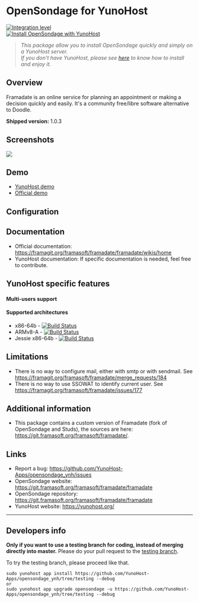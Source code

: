 # OpenSondage for YunoHost

[![Integration level](https://dash.yunohost.org/integration/opensondage.svg)](https://dash.yunohost.org/appci/app/opensondage)  
[![Install OpenSondage with YunoHost](https://install-app.yunohost.org/install-with-yunohost.png)](https://install-app.yunohost.org/?app=opensondage)

> *This package allow you to install OpenSondage quickly and simply on a YunoHost server.  
If you don't have YunoHost, please see [here](https://yunohost.org/#/install) to know how to install and enjoy it.*

## Overview

Framadate is an online service for planning an appointment or making a decision quickly and easily. It's a community free/libre software alternative to Doodle.

**Shipped version:** 1.0.3

## Screenshots

![](https://framadate.org/images/date.png)

## Demo

* [YunoHost demo](https://demo.yunohost.org/date/)
* [Official demo](https://framadate.org/)

## Configuration

## Documentation

 * Official documentation: https://framagit.org/framasoft/framadate/framadate/wikis/home
 * YunoHost documentation: If specific documentation is needed, feel free to contribute.

## YunoHost specific features

#### Multi-users support

#### Supported architectures

* x86-64b - [![Build Status](https://ci-apps.yunohost.org/ci/logs/opensondage%20%28Apps%29.svg)](https://ci-apps.yunohost.org/ci/apps/opensondage/)
* ARMv8-A - [![Build Status](https://ci-apps-arm.yunohost.org/ci/logs/opensondage%20%28Apps%29.svg)](https://ci-apps-arm.yunohost.org/ci/apps/opensondage/)
* Jessie x86-64b - [![Build Status](https://ci-stretch.nohost.me/ci/logs/opensondage%20%28Apps%29.svg)](https://ci-stretch.nohost.me/ci/apps/opensondage/)

## Limitations

* There is no way to configure mail, either with smtp or with sendmail. See https://framagit.org/framasoft/framadate/merge_requests/184
* There is no way to use SSOWAT to identify current user. See https://framagit.org/framasoft/framadate/issues/177

## Additional information

* This package contains a custom version of Framadate (fork of OpenSondage and Studs), the sources are here: https://git.framasoft.org/framasoft/framadate/.

## Links

 * Report a bug: https://github.com/YunoHost-Apps/opensondage_ynh/issues
 * OpenSondage website: https://git.framasoft.org/framasoft/framadate/framadate
 * OpenSondage repository: https://git.framasoft.org/framasoft/framadate/framadate
 * YunoHost website: https://yunohost.org/

---

Developers info
----------------

**Only if you want to use a testing branch for coding, instead of merging directly into master.**
Please do your pull request to the [testing branch](https://github.com/YunoHost-Apps/opensondage_ynh/tree/testing).

To try the testing branch, please proceed like that.
```
sudo yunohost app install https://github.com/YunoHost-Apps/opensondage_ynh/tree/testing --debug
or
sudo yunohost app upgrade opensondage -u https://github.com/YunoHost-Apps/opensondage_ynh/tree/testing --debug
```
